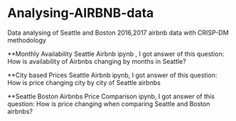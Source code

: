 # Analysing-AIRBNB-data
Data analysing of Seattle and Boston 2016,2017 airbnb data with CRISP-DM methodology

**Monthly Availability Seattle Airbnb ipynb , I got answer of this question:
 How is availability of Airbnbs changing by months in Seattle?
 
**City based Prices Seattle Airbnb ipynb, I got answer of this question:
How is price changing city by city of Seattle airbnbs
 
**Seattle Boston Airbnbs Price Comparison ipynb, I got answer of this question:
How is price changing when comparing Seattle and Boston airbnbs?

